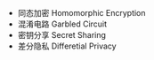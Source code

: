 - 同态加密 Homomorphic Encryption
- 混淆电路 Garbled Circuit
- 密钥分享 Secret Sharing
- 差分隐私 Differetial Privacy
